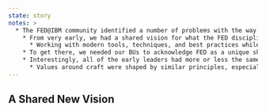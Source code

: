 ```yaml
---
state: story
notes: >
  * The FED@IBM community identified a number of problems with the way work was currently being done, and those who had risen to be leaders worked with Damon to look in to what changes could be made
    * From very early, we had a shared vision for what the FED discipline at IBM could be
      * Working with modern tools, techniques, and best practices while shipping UI code to production
    * To get there, we needed our BUs to acknowledge FED as a unique skill set and career path with specializations, like they already had with design and back-end development
    * Interestingly, all of the early leaders had more or less the same vision without needing to discuss it
      * Values around craft were shaped by similar principles, especially Social Coding and Open Source
---
```

## A Shared New Vision
